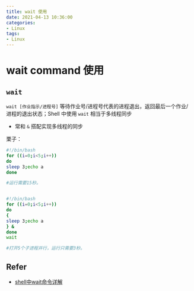 ```yaml
---
title: wait 使用
date: 2021-04-13 10:36:00
categories:
- Linux
tags:
- Linux
---
```


# wait command 使用

## `wait`

`wait [作业指示/进程号]` 等待作业号/进程号代表的进程退出，返回最后一个作业/进程的退出状态；Shell 中使用 `wait` 相当于多线程同步 

-  常和 `&` 搭配实现多线程的同步

栗子：
```bash
#!/bin/bash
for ((i=0;i<5;i++))
do
sleep 3;echo a
done

#运行需要15秒。


#!/bin/bash
for ((i=0;i<5;i++))
do
{
sleep 3;echo a
} &
done
wait

#打开5个子进程并行，运行只需要3秒。
```

## Refer

- [shell中wait命令详解](https://www.cnblogs.com/klb561/p/10740995.html)